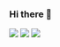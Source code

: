 ### Hi there 👋

<!--
**softwareyong/softwareyong** is a ✨ _special_ ✨ repository because its `README.md` (this file) appears on your GitHub profile.

Here are some ideas to get you started:

- 🔭 I’m currently working on ...
- 🌱 I’m currently learning ...
- 👯 I’m looking to collaborate on ...
- 🤔 I’m looking for help with ...
- 💬 Ask me about ...
- 📫 How to reach me: ...
- 😄 Pronouns: ...
- ⚡ Fun fact: ...
-->

<img src="https://capsule-render.vercel.app/api?type=waving&color=auto&height=200&section=header&text=softyong&fontSize=90" />

<img src="https://img.shields.io/badge/python-3776A?style=flat&logo=#3776AB&logoColor=white"/>
<img src="https://img.shields.io/badge/html5-E34F26?style=for-the-badge&logo=html5&logoColor=white">
